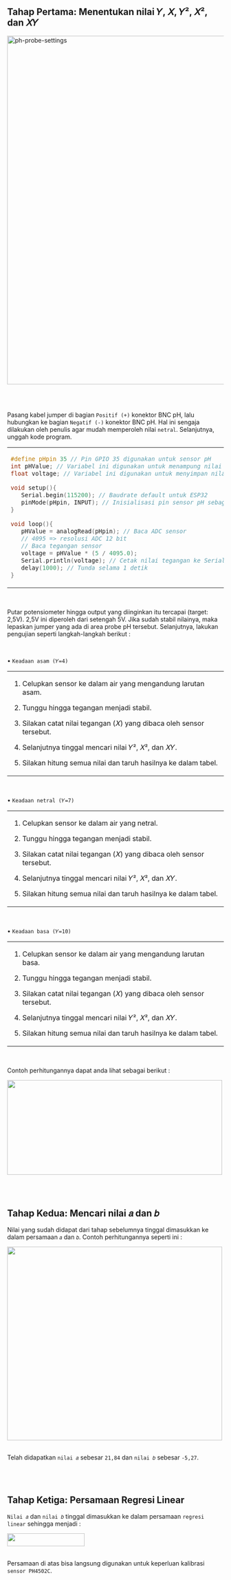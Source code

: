 ## Tahap Pertama: Menentukan nilai 𝑌, 𝑋, 𝑌², 𝑋², dan 𝑋𝑌

<img width="810" src="https://github.com/devancakra/Aquaponic-pH-Control-Monitoring-with-Type-2-Fuzzy-Method-Based-on-IoT-Bot/assets/54527592/07ecfdf2-beb2-4dc1-aa96-96e1d7c8f168" alt="ph-probe-settings">

<br><br>

Pasang kabel jumper di bagian ``` Positif (+) ``` konektor BNC pH, lalu hubungkan ke bagian ``` Negatif (-) ``` konektor BNC pH. Hal ini sengaja dilakukan oleh penulis agar mudah memperoleh nilai ``` netral ```. Selanjutnya, unggah kode program.

<table><tr><td width="810">
   
```ino
#define pHpin 35 // Pin GPIO 35 digunakan untuk sensor pH
int pHValue; // Variabel ini digunakan untuk menampung nilai pembacaan ADC dari sensor
float voltage; // Variabel ini digunakan untuk menyimpan nilai pembacaan tegangan dari sensor

void setup(){
   Serial.begin(115200); // Baudrate default untuk ESP32
   pinMode(pHpin, INPUT); // Inisialisasi pin sensor pH sebagai input
}

void loop(){
   pHValue = analogRead(pHpin); // Baca ADC sensor
   // 4095 => resolusi ADC 12 bit
   // Baca tegangan sensor
   voltage = pHValue * (5 / 4095.0); 
   Serial.println(voltage); // Cetak nilai tegangan ke Serial Monitor
   delay(1000); // Tunda selama 1 detik
}
```

</td></tr></table><br>

Putar potensiometer hingga output yang diinginkan itu tercapai (target: 2,5V). 2,5V ini diperoleh dari setengah 5V. Jika sudah stabil nilainya, maka lepaskan jumper yang ada di area probe pH tersebut. Selanjutnya, lakukan pengujian seperti langkah-langkah berikut :

<br>

• ``` Keadaan asam (𝑌=4) ```

<table><tr><td width="810">
   
   1. Celupkan sensor ke dalam air yang mengandung larutan asam.
      
   2. Tunggu hingga tegangan menjadi stabil.
      
   3. Silakan catat nilai tegangan (𝑋) yang dibaca oleh sensor tersebut.
      
   4. Selanjutnya tinggal mencari nilai 𝑌², 𝑋², dan 𝑋𝑌.
      
   5. Silakan hitung semua nilai dan taruh hasilnya ke dalam tabel.
   
</td></tr></table><br>

• ``` Keadaan netral (𝑌=7) ```

<table><tr><td width="810">
   
   1. Celupkan sensor ke dalam air yang netral.
      
   2. Tunggu hingga tegangan menjadi stabil.
      
   3. Silakan catat nilai tegangan (𝑋) yang dibaca oleh sensor tersebut.
      
   4. Selanjutnya tinggal mencari nilai 𝑌², 𝑋², dan 𝑋𝑌.
      
   5. Silakan hitung semua nilai dan taruh hasilnya ke dalam tabel.
   
</td></tr></table><br>

• ``` Keadaan basa (𝑌=10) ```

<table><tr><td width="810">
   
   1. Celupkan sensor ke dalam air yang mengandung larutan basa.
      
   2. Tunggu hingga tegangan menjadi stabil.
      
   3. Silakan catat nilai tegangan (𝑋) yang dibaca oleh sensor tersebut.
      
   4. Selanjutnya tinggal mencari nilai 𝑌², 𝑋², dan 𝑋𝑌.
      
   5. Silakan hitung semua nilai dan taruh hasilnya ke dalam tabel.
   
</td></tr></table><br>

Contoh perhitungannya dapat anda lihat sebagai berikut :

<img height="220" width="500" src="https://github.com/devancakra/Aquaponic-pH-Control-Monitoring-with-Type-2-Fuzzy-Method-Based-on-IoT-Bot/assets/54527592/544cb844-59eb-4ea0-81c3-f5daa0ee3bcf">

<br><br>

## Tahap Kedua: Mencari nilai 𝑎 dan 𝑏

Nilai yang sudah didapat dari tahap sebelumnya tinggal dimasukkan ke dalam persamaan ``` 𝑎 ``` dan ``` 𝑏 ```. Contoh perhitungannya seperti ini :

<img height="450" width="500" src="https://github.com/devancakra/Aquaponic-pH-Control-Monitoring-with-Type-2-Fuzzy-Method-Based-on-IoT-Bot/assets/54527592/d2545e57-3307-439e-a362-93e71ffb4097"><br><br>

Telah didapatkan ``` nilai 𝑎 ``` sebesar ``` 21,84 ``` dan ``` nilai 𝑏 ``` sebesar ``` -5,27 ```.

<br><br>

## Tahap Ketiga: Persamaan Regresi Linear

``` Nilai 𝑎 ``` dan ``` nilai 𝑏 ``` tinggal dimasukkan ke dalam persamaan ``` regresi linear ``` sehingga menjadi :

<img height="30" width="180" src="https://github.com/devancakra/Aquaponic-pH-Control-Monitoring-with-Type-2-Fuzzy-Method-Based-on-IoT-Bot/assets/54527592/b1ebdeee-7ca4-4dfc-8edd-258a9266d31e"><br><br>

Persamaan di atas bisa langsung digunakan untuk keperluan kalibrasi ``` sensor PH4502C ```.
